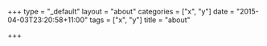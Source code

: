 +++
type = "_default"
layout = "about"
categories = ["x", "y"]
date = "2015-04-03T23:20:58+11:00"
tags = ["x", "y"]
title = "about"

+++

